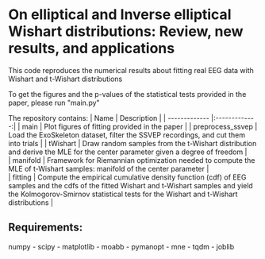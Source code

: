 # On elliptical and Inverse elliptical Wishart distributions: Review, new results, and applications

This code reproduces the numerical results about fitting real EEG data with Wishart and t-Wishart distributions

To get the figures and the p-values of the statistical tests provided in the paper, please run "main.py"

The repository contains:
| Name             | Description   |
| -------------    |:-------------:|
| main             | Plot figures of fitting provided in the paper         |
| preprocess_ssvep | Load the ExoSkeleton dataset, filter the SSVEP recordings, and cut them into trials     | 
| tWishart         | Draw random samples from the t-Wishart distribution and derive the MLE for the center parameter given a degree of freedom     |  
| manifold         | Framework for Riemannian optimization needed to compute the MLE of t-Wishart samples: manifold of the center parameter   |    
| fitting          | Compute the empirical cumulative density function (cdf) of EEG samples and the cdfs of the fitted Wishart and t-Wishart samples and yield the Kolmogorov-Smirnov statistical tests for the Wishart and t-Wishart distributions     |   

## Requirements: 
numpy - scipy - matplotlib - moabb - pymanopt - mne - tqdm - joblib

